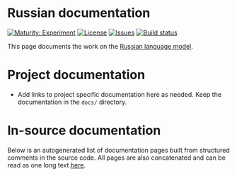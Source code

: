 # Russian documentation

[![Maturity: Experiment](https://img.shields.io/badge/Maturity-Experiment-black.svg)](https://giellalt.github.io/MaturityClassification.html)
[![License](https://img.shields.io/github/license/giellalt/lang-rus)](https://raw.githubusercontent.com/giellalt/lang-rus/main/LICENSE)
[![Issues](https://img.shields.io/github/issues/giellalt/lang-rus)](https://github.com/giellalt/lang-rus/issues)
[![Build status](https://github.com/giellalt/lang-rus/workflows/Speller%20CI+CD/badge.svg)](https://github.com/giellalt/lang-rus/actions)

This page documents the work on the [Russian language model](https://github.com/github/lang-rus). 

# Project documentation

* Add links to project specific documentation here as needed. Keep the documentation in the `docs/` directory.

# In-source documentation

Below is an autogenerated list of documentation pages built from structured comments in the source code. All pages are also concatenated and can be read as one long text [here](rus.md).
